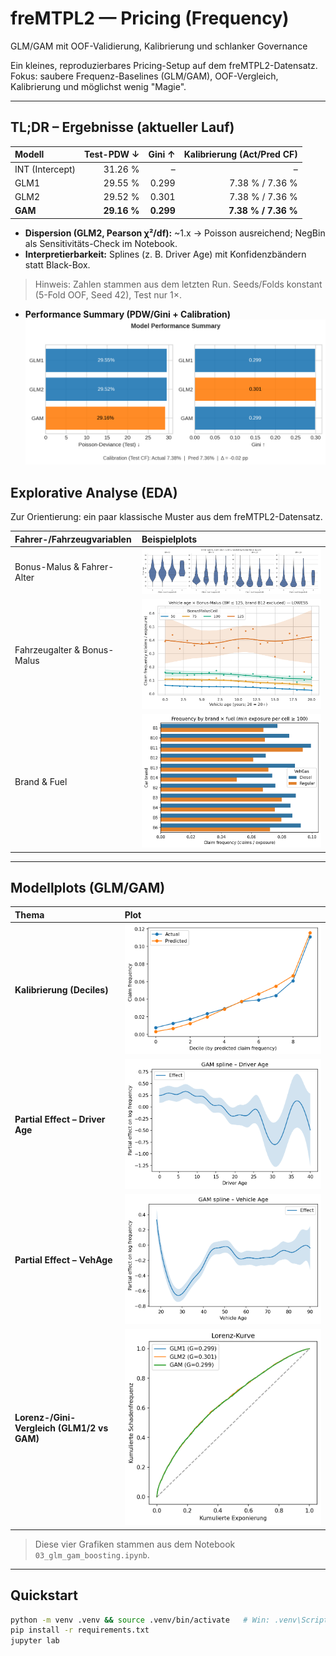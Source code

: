 # freMTPL2 — Pricing (Frequency)
GLM/GAM mit OOF-Validierung, Kalibrierung und schlanker Governance

Ein kleines, reproduzierbares Pricing-Setup auf dem freMTPL2-Datensatz. 
Fokus: saubere Frequenz-Baselines (GLM/GAM), OOF-Vergleich, Kalibrierung und möglichst wenig "Magie".

---

## TL;DR – Ergebnisse (aktueller Lauf)
| Modell | Test-PDW ↓ | Gini ↑ | Kalibrierung (Act/Pred CF) |
|:--|--:|--:|--:|
| INT (Intercept) | 31.26 % | –    | – |
| GLM1            | 29.55 % | 0.299 | 7.38 % / 7.36 % |
| GLM2            | 29.52 % | 0.301 | 7.38 % / 7.36 % |
| **GAM**         | **29.16 %** | **0.299** | **7.38 % / 7.36 %** |

- **Dispersion (GLM2, Pearson χ²/df):** ~1.x → Poisson ausreichend; NegBin als Sensitivitäts-Check im Notebook.
- **Interpretierbarkeit:** Splines (z. B. Driver Age) mit Konfidenzbändern statt Black-Box.

> Hinweis: Zahlen stammen aus dem letzten Run. Seeds/Folds konstant (5-Fold OOF, Seed 42), Test nur 1×.

- **Performance Summary (PDW/Gini + Calibration)**  
  ![Performance Summary](figures/perf_summary.png)



## Explorative Analyse (EDA)
Zur Orientierung: ein paar klassische Muster aus dem freMTPL2-Datensatz.

| Fahrer-/Fahrzeugvariablen | Beispielplots |
|:--|:--|
| Bonus-Malus & Fahrer-Alter | ![Driver Age × Bonus-Malus](reports/figs/D_violin_drivage_claims_by_bm.png) |
| Fahrzeugalter & Bonus-Malus | ![VehAge × BM](reports/figs/B_vehage_bm_lowess.png) |
| Brand & Fuel | ![Brand/Fuel](reports/figs/A_brand_fuel.png) |




---

## Modellplots (GLM/GAM)
| Thema | Plot |
|:--|:--|
| **Kalibrierung (Deciles)** | ![Calibration GLM2](figures/calibration_glm2.png) |
| **Partial Effect – Driver Age** | ![GAM Driver Age](figures/gam_spline_drivage.png) |
| **Partial Effect – VehAge** | ![GAM VehAge](figures/gam_spline_vehage.png) |
| **Lorenz-/Gini-Vergleich (GLM1/2 vs GAM)** | ![Lorenz](figures/lorenz_glm_gam.png) |

> Diese vier Grafiken stammen aus dem Notebook `03_glm_gam_boosting.ipynb`.  




---

## Quickstart
```bash
python -m venv .venv && source .venv/bin/activate   # Win: .venv\Scripts\activate
pip install -r requirements.txt
jupyter lab

```
